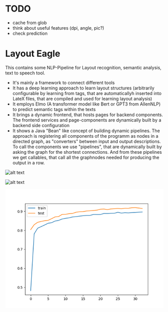 # TODO

- cache from glob
- think about useful features (dpi, angle, pic?)
- check prediction


# Layout Eagle

This contains some NLP-Pipeline for Layout recognition, semantic analysis, text to speech tool. 

* It's mainly a framework to connect different tools
* It has a deep learning approach to learn layout structures (arbitrarily configurable by learning from tags, that are automaticallyh inserted into LateX files, that are compiled and used for learning layout analysis)
* It employs Elmo (A transformer model like Bert or GPT3 from AllenNLP) to predict semantic tags within the texts
* It brings a dynamic frontend, that hosts pages for backend components. The frontend services and page-components are dynamically built by a backend side configuration
* It shows a Java "Bean" like concept of building dynamic pipelines. The approach is registering all components of the programm as nodes in a directed graph, as "converters" between input and output descriptions. To call the components we use "pipelines", that are dynamically built by asking the graph for the shortest connections. And from these pipelines we get callables, that call all the graphnodes needed for producing the output in a row.

![alt text](https://github.com/c0ntradicti0n/LayoutEagle/blob/master/python/layout/testAnnotationPipeline.png?raw=true)


![alt text](https://github.com/c0ntradicti0n/LayoutEagle/blob/master/python/layouteagle/pathant.png?raw=true)


![alt text](https://github.com/c0ntradicti0n/LayoutEagle/blob/master/accuracy_epochs.png?raw=true)

